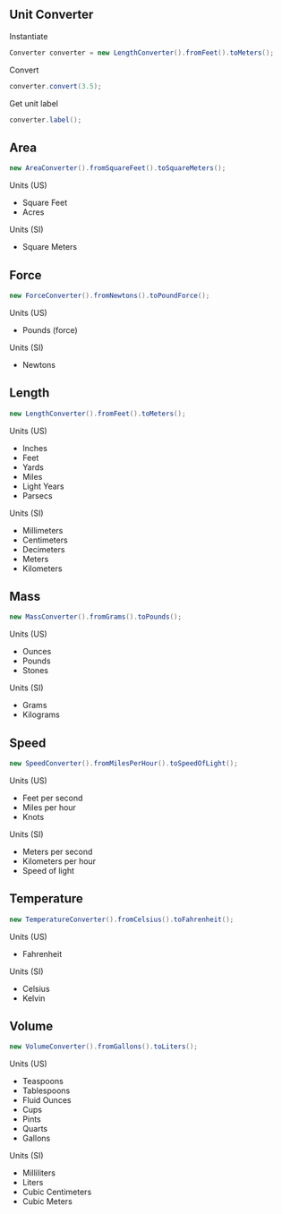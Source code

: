 ## Unit Converter ##

Instantiate

```java
Converter converter = new LengthConverter().fromFeet().toMeters();
```

Convert

```java
converter.convert(3.5);
```

Get unit label

```java
converter.label();
```

## Area ##

```java
new AreaConverter().fromSquareFeet().toSquareMeters();
```

Units (US)
- Square Feet
- Acres

Units (SI)
- Square Meters

## Force ##

```java
new ForceConverter().fromNewtons().toPoundForce();
```

Units (US)
- Pounds (force)

Units (SI)
- Newtons

## Length ##

```java
new LengthConverter().fromFeet().toMeters();
```

Units (US)
- Inches
- Feet
- Yards
- Miles
- Light Years
- Parsecs

Units (SI)
- Millimeters
- Centimeters
- Decimeters
- Meters
- Kilometers

## Mass ##

```java
new MassConverter().fromGrams().toPounds();
```

Units (US)
- Ounces
- Pounds
- Stones

Units (SI)
- Grams
- Kilograms

## Speed ##

```java
new SpeedConverter().fromMilesPerHour().toSpeedOfLight();
```

Units (US)
- Feet per second
- Miles per hour
- Knots

Units (SI)
- Meters per second
- Kilometers per hour
- Speed of light

## Temperature ##

```java
new TemperatureConverter().fromCelsius().toFahrenheit();
```

Units (US)
- Fahrenheit

Units (SI)
- Celsius
- Kelvin

## Volume ##

```java
new VolumeConverter().fromGallons().toLiters();

```

Units (US)
- Teaspoons
- Tablespoons
- Fluid Ounces
- Cups
- Pints
- Quarts
- Gallons

Units (SI)
- Milliliters
- Liters
- Cubic Centimeters
- Cubic Meters

